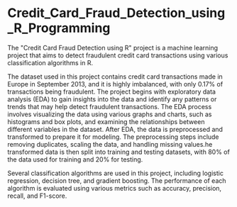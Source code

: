 # Credit_Card_Fraud_Detection_using_R_Programming
The "Credit Card Fraud Detection using R" project is a machine learning project that aims to detect fraudulent credit card transactions using various classification algorithms in R.

The dataset used in this project contains credit card transactions made in Europe in September 2013, and it is highly imbalanced, with only 0.17% of transactions being fraudulent. The project begins with exploratory data analysis (EDA) to gain insights into the data and identify any patterns or trends that may help detect fraudulent transactions. The EDA process involves visualizing the data using various graphs and charts, such as histograms and box plots, and examining the relationships between different variables in the dataset.
After EDA, the data is preprocessed and transformed to prepare it for modeling. The preprocessing steps include removing duplicates, scaling the data, and handling missing values.he transformed data is then split into training and testing datasets, with 80% of the data used for training and 20% for testing.

Several classification algorithms are used in this project, including logistic regression, decision tree, and gradient boosting. The performance of each algorithm is evaluated using various metrics such as accuracy, precision, recall, and F1-score.
